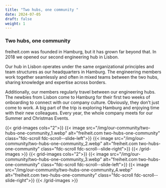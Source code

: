 ```yaml
---
title: "Two hubs, one community "
date: 2024-07-05
draft: false
weight: 1
---
```


### Two hubs, one community

freiheit.com was founded in Hamburg, but it has grown far beyond that. In 2018 we opened our second engineering hub in Lisbon.

Our hub in Lisbon operates under the same organizational principles and team structures as our headquarters in Hamburg. The engineering members work together seamlessly and often in mixed teams between the two hubs, sharing knowledge and expertise across borders. 

Additionally, our members regularly travel between our engineering hubs. The newbies from Lisbon come to Hamburg for their first two weeks of onboarding to connect with our company culture. Obviously, they don’t just come to work. A big part of the trip is exploring Hamburg and enjoying time with their new colleagues. Every year, the whole company meets for our Summer and Christmas Events.


{{< grid-images cols="2">}}
    {{< image src="/img/our-community/two-hubs-one-community_1.webp" alt="freiheit.com two-hubs-one-community" class="fdc-scroll fdc-scroll--slide-left">}}
    {{< image src="/img/our-community/two-hubs-one-community_2.webp" alt="freiheit.com two-hubs-one-community" class="fdc-scroll fdc-scroll--slide-right">}}
{{< /grid-images >}}
{{< grid-images cols="2">}}
    {{< image src="/img/our-community/two-hubs-one-community_3.webp" alt="freiheit.com two-hubs-one-community" class="fdc-scroll fdc-scroll--slide-left">}}
    {{< image src="/img/our-community/two-hubs-one-community_4.webp" alt="freiheit.com two-hubs-one-community" class="fdc-scroll fdc-scroll--slide-right">}}
{{< /grid-images >}}
